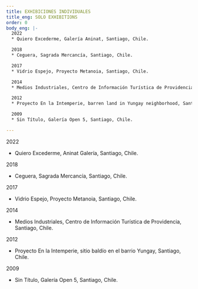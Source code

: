 ```yaml
---
title: EXHIBICIONES INDIVIDUALES
title_eng: SOLO EXHIBITIONS
order: 0
body_eng: |-
  2022
  * Quiero Excederme, Galería Aninat, Santiago, Chile.

  2018
  * Ceguera, Sagrada Mercancía, Santiago, Chile.

  2017
  * Vidrio Espejo, Proyecto Metanoia, Santiago, Chile.

  2014
  * Medios Industriales, Centro de Información Turística de Providencia, Santiago, Chile.

  2012
  * Proyecto En la Intemperie, barren land in Yungay neighborhood, Santiago, Chile.

  2009
  * Sin Título, Galería Open 5, Santiago, Chile.

---
```


2022

- Quiero Excederme, Aninat Galería, Santiago, Chile.

2018

- Ceguera, Sagrada Mercancía, Santiago, Chile.

2017

- Vidrio Espejo, Proyecto Metanoia, Santiago, Chile.

2014

- Medios Industriales, Centro de Información Turística de Providencia, Santiago, Chile.

2012

- Proyecto En la Intemperie, sitio baldío en el  barrio Yungay, Santiago, Chile.

2009

- Sin Título, Galería Open 5, Santiago, Chile. 